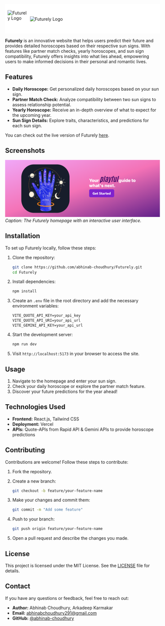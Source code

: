 <div style="background-color:white; width:100%; padding:20px 0px; display:flex; align-items:center; margin-bottom:10px;">
    <img src="./client/src/assets/Image.png" width="65" height="56" alt="Futurely Logo" style="max-heigh:30%; height:auto; padding:0px 8px;"/>
    <img src="./client/public/Futurely.svg" alt="Futurely Logo" style="max-width:100%; height:auto;" />
    <hr />
</div>

**Futurely** is an innovative website that helps users predict their future and provides detailed horoscopes based on their respective sun signs. With features like partner match checks, yearly horoscopes, and sun sign compatibility, Futurely offers insights into what lies ahead, empowering users to make informed decisions in their personal and romantic lives.
 
## Features

- **Daily Horoscope:** Get personalized daily horoscopes based on your sun sign.
- **Partner Match Check:** Analyze compatibility between two sun signs to assess relationship potential.
- **Yearly Horoscope:** Receive an in-depth overview of what to expect for the upcoming year.
- **Sun Sign Details:** Explore traits, characteristics, and predictions for each sun sign.
  
You can check out the live version of Futurely [here](https://futurely.vercel.app/).

## Screenshots

![Futurely](./client/public/Home.png)
*Caption: The Futurely homepage with an interactive user interface.*

## Installation

To set up Futurely locally, follow these steps:

1. Clone the repository:

   ```bash
   git clone https://github.com/abhinab-choudhury/Futurely.git
   cd Futurely
   ```

2. Install dependencies:

   ```bash
   npm install
   ```

3. Create an `.env` file in the root directory and add the necessary environment variables:

   ```plaintext
   VITE_QUOTE_API_KEY=your_api_key
   VITE_QUOTE_API_URI=your_api_url
   VITE_GEMINI_API_KEY=your_api_url
   ```

4. Start the development server:

   ```bash
   npm run dev
   ```

5. Visit `http://localhost:5173` in your browser to access the site.

## Usage

1. Navigate to the homepage and enter your sun sign.
2. Check your daily horoscope or explore the partner match feature.
3. Discover your future predictions for the year ahead!

## Technologies Used

- **Frontend:** React.js, Tailwind CSS
- **Deployment:** Vercel
- **APIs:** Quote-APIs from Rapid API & Gemini APIs to provide horoscope predictions

## Contributing

Contributions are welcome! Follow these steps to contribute:

1. Fork the repository.
2. Create a new branch:

   ```bash
   git checkout -b feature/your-feature-name
   ```

3. Make your changes and commit them:

   ```bash
   git commit -m "Add some feature"
   ```

4. Push to your branch:

   ```bash
   git push origin feature/your-feature-name
   ```

5. Open a pull request and describe the changes you made.

## License

This project is licensed under the MIT License. See the [LICENSE](./LICENSE) file for details.

## Contact

If you have any questions or feedback, feel free to reach out:

- **Author:** Abhinab Choudhury, Arkadeep Karmakar
- **Email:** <abhinabchoudhury291@gmail.com>
- **GitHub:** [@abhinab-choudhury](https://github.com/abhinab-choudhury)

